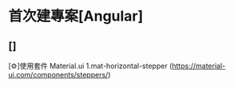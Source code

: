 # 首次建專案[Angular]

## []

[⚙]使用套件
Material.ui
1.mat-horizontal-stepper (https://material-ui.com/components/steppers/)


